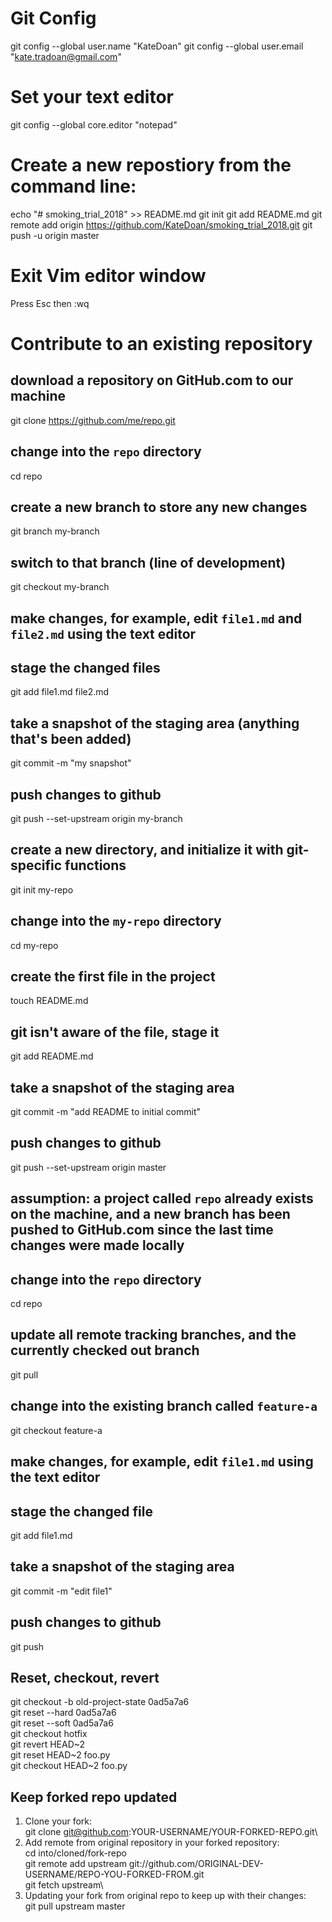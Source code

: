 # Git Config
git config --global user.name "KateDoan"
git config --global user.email "kate.tradoan@gmail.com"

# Set your text editor
git config --global core.editor "notepad"

# Create a new repostiory from the command line:
echo "# smoking_trial_2018" >> README.md
git init
git add README.md
git remote add origin https://github.com/KateDoan/smoking_trial_2018.git
git push -u origin master

# Exit Vim editor window
Press Esc then :wq

# Contribute to an existing repository
## download a repository on GitHub.com to our machine
git clone https://github.com/me/repo.git

## change into the `repo` directory
cd repo

## create a new branch to store any new changes
git branch my-branch

## switch to that branch (line of development)
git checkout my-branch

## make changes, for example, edit `file1.md` and `file2.md` using the text editor

## stage the changed files
git add file1.md file2.md

## take a snapshot of the staging area (anything that's been added)
git commit -m "my snapshot"

## push changes to github
git push --set-upstream origin my-branch

## create a new directory, and initialize it with git-specific functions
git init my-repo

## change into the `my-repo` directory
cd my-repo

## create the first file in the project
touch README.md

## git isn't aware of the file, stage it
git add README.md

## take a snapshot of the staging area
git commit -m "add README to initial commit"

## push changes to github
git push --set-upstream origin master

## assumption: a project called `repo` already exists on the machine, and a new branch has been pushed to GitHub.com since the last time changes were made locally

## change into the `repo` directory
cd repo

## update all remote tracking branches, and the currently checked out branch
git pull

## change into the existing branch called `feature-a`
git checkout feature-a

## make changes, for example, edit `file1.md` using the text editor

## stage the changed file
git add file1.md

## take a snapshot of the staging area
git commit -m "edit file1"

## push changes to github
git push

## Reset, checkout, revert
git checkout -b old-project-state 0ad5a7a6\
git reset --hard 0ad5a7a6\
git reset --soft 0ad5a7a6\
git checkout hotfix\
git revert HEAD\~2\
git reset HEAD\~2 foo.py\
git checkout HEAD~2 foo.py

## Keep forked repo updated
1. Clone your fork:\
git clone git@github.com:YOUR-USERNAME/YOUR-FORKED-REPO.git\
2. Add remote from original repository in your forked repository:\
cd into/cloned/fork-repo\
git remote add upstream git://github.com/ORIGINAL-DEV-USERNAME/REPO-YOU-FORKED-FROM.git\
git fetch upstream\
3. Updating your fork from original repo to keep up with their changes:\
git pull upstream master
